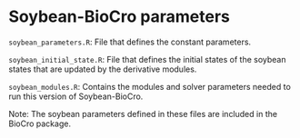 # Soybean-BioCro parameters

`soybean_parameters.R`: File that defines the constant parameters.

`soybean_initial_state.R`: File that defines the initial states of the soybean states that are updated by the derivative modules.

`soybean_modules.R`: Contains the modules and solver parameters needed to run this version of Soybean-BioCro.


Note: The soybean parameters defined in these files are included in the BioCro package.


